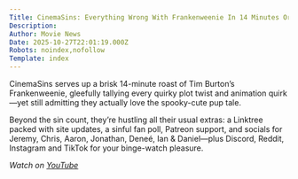 ```yaml
---
Title: CinemaSins: Everything Wrong With Frankenweenie In 14 Minutes Or Less
Description: 
Author: Movie News
Date: 2025-10-27T22:01:19.000Z
Robots: noindex,nofollow
Template: index
---
```

<p>CinemaSins serves up a brisk 14-minute roast of Tim Burton’s Frankenweenie, gleefully tallying every quirky plot twist and animation quirk—yet still admitting they actually love the spooky-cute pup tale.</p>

<p>Beyond the sin count, they’re hustling all their usual extras: a Linktree packed with site updates, a sinful fan poll, Patreon support, and socials for Jeremy, Chris, Aaron, Jonathan, Deneé, Ian &amp; Daniel—plus Discord, Reddit, Instagram and TikTok for your binge-watch pleasure.</p>

<p><em>Watch on <a href="https://www.youtube.com/watch?v=jAM8R6GO3g8" rel="noopener noreferrer">YouTube</a></em></p>

